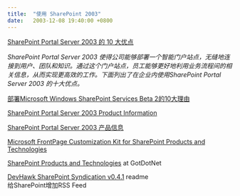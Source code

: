 ```yaml
---
title:  "使用 SharePoint 2003"
date:   2003-12-08 19:40:00 +0800
---
```


[SharePoint Portal Server 2003 的 10 大优点](http://www.microsoft.com/china/office/sharepoint/prodinfo/topten.mspx)  

_SharePoint Portal Server 2003 使得公司能够部署一个智能门户站点，无缝地连接到用户、团队和知识。通过这个门户站点，员工能够更好地利用业务流程间的相关信息，从而实现更高效的工作。下面列出了在企业内使用SharePoint Portal Server 2003 的十大优点。_  

[部署Microsoft Windows SharePoint Services Beta 2的10大理由](http://www.microsoft.com/china/windowsserver2003/techinfo/sharepoint/top10.mspx)  

[SharePoint Portal Server 2003 Product Information](http://www.microsoft.com/office/sharepoint/prodinfo/default.mspx)  

[SharePoint Portal Server 2003 产品信息](http://www.microsoft.com/china/office/sharepoint/prodinfo/default.mspx)  

[Microsoft FrontPage Customization Kit for SharePoint Products and Technologies](http://www.sharepointcustomization.com/default.aspx)  

[SharePoint Products and Technologies](http://gotdotnet.com/team/sharepoint) at GotDotNet  

[DevHawk SharePoint Syndication v0.4.1](http://devhawk.net/projects/spsynd_readme.htm) readme  
给SharePoint增加RSS Feed  

